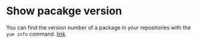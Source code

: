 # Show pacakge version

You can find the version number of a package in your repositories with the `yum info` command. [link](https://serverfault.com/a/385234/176713)
